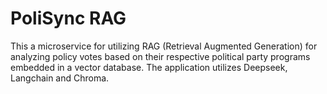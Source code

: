 # PoliSync RAG
This a microservice for utilizing RAG (Retrieval Augmented Generation) for analyzing policy votes based on their respective political party programs embedded in a vector database. The application utilizes Deepseek, Langchain and Chroma.
